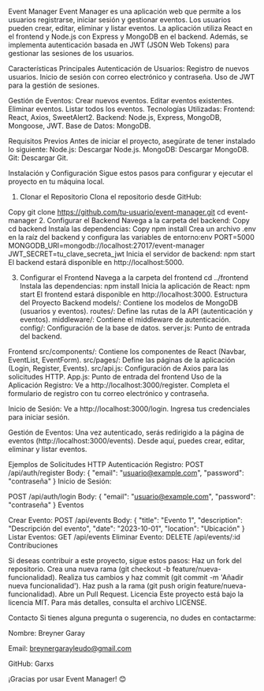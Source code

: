 Event Manager
Event Manager es una aplicación web que permite a los usuarios registrarse, iniciar sesión y gestionar eventos. Los usuarios pueden crear, editar, eliminar y listar eventos. La aplicación utiliza React en el frontend y Node.js con Express y MongoDB en el backend. Además, se implementa autenticación basada en JWT (JSON Web Tokens) para gestionar las sesiones de los usuarios.

Características Principales
Autenticación de Usuarios:
Registro de nuevos usuarios.
Inicio de sesión con correo electrónico y contraseña.
Uso de JWT para la gestión de sesiones.

Gestión de Eventos:
Crear nuevos eventos.
Editar eventos existentes.
Eliminar eventos.
Listar todos los eventos.
Tecnologías Utilizadas:
Frontend: React, Axios, SweetAlert2.
Backend: Node.js, Express, MongoDB, Mongoose, JWT.
Base de Datos: MongoDB.

Requisitos Previos
Antes de iniciar el proyecto, asegúrate de tener instalado lo siguiente:
Node.js: Descargar Node.js.
MongoDB: Descargar MongoDB.
Git: Descargar Git.

Instalación y Configuración
Sigue estos pasos para configurar y ejecutar el proyecto en tu máquina local.

1. Clonar el Repositorio
Clona el repositorio desde GitHub:

Copy
git clone https://github.com/tu-usuario/event-manager.git
cd event-manager
2. Configurar el Backend
Navega a la carpeta del backend:
Copy
cd backend
Instala las dependencias:
Copy
npm install
Crea un archivo .env en la raíz del backend y configura las variables de entorno:env
PORT=5000
MONGODB_URI=mongodb://localhost:27017/event-manager
JWT_SECRET=tu_clave_secreta_jwt
Inicia el servidor de backend:
npm start
El backend estará disponible en http://localhost:5000.

3. Configurar el Frontend
Navega a la carpeta del frontend
cd ../frontend
Instala las dependencias:
npm install
Inicia la aplicación de React:
npm start
El frontend estará disponible en http://localhost:3000.
Estructura del Proyecto
Backend
models/: Contiene los modelos de MongoDB (usuarios y eventos).
routes/: Define las rutas de la API (autenticación y eventos).
middleware/: Contiene el middleware de autenticación.
config/: Configuración de la base de datos.
server.js: Punto de entrada del backend.

Frontend
src/components/: Contiene los componentes de React (Navbar, EventList, EventForm).
src/pages/: Define las páginas de la aplicación (Login, Register, Events).
src/api.js: Configuración de Axios para las solicitudes HTTP.
App.js: Punto de entrada del frontend
Uso de la Aplicación
Registro:
Ve a http://localhost:3000/register.
Completa el formulario de registro con tu correo electrónico y contraseña.

Inicio de Sesión:
Ve a http://localhost:3000/login.
Ingresa tus credenciales para iniciar sesión.

Gestión de Eventos:
Una vez autenticado, serás redirigido a la página de eventos (http://localhost:3000/events).
Desde aquí, puedes crear, editar, eliminar y listar eventos.

Ejemplos de Solicitudes HTTP
Autenticación
Registro:
POST /api/auth/register
Body: { "email": "usuario@example.com", "password": "contraseña" }
Inicio de Sesión:

POST /api/auth/login
Body: { "email": "usuario@example.com", "password": "contraseña" }
Eventos

Crear Evento:
POST /api/events
Body: { "title": "Evento 1", "description": "Descripción del evento", "date": "2023-10-01", "location": "Ubicación" }
Listar Eventos:
GET /api/events
Eliminar Evento:
DELETE /api/events/:id
Contribuciones

Si deseas contribuir a este proyecto, sigue estos pasos:
Haz un fork del repositorio.
Crea una nueva rama (git checkout -b feature/nueva-funcionalidad).
Realiza tus cambios y haz commit (git commit -m 'Añadir nueva funcionalidad').
Haz push a la rama (git push origin feature/nueva-funcionalidad).
Abre un Pull Request.
Licencia
Este proyecto está bajo la licencia MIT. Para más detalles, consulta el archivo LICENSE.

Contacto
Si tienes alguna pregunta o sugerencia, no dudes en contactarme:

Nombre: Breyner Garay

Email: breynergarayleudo@gmail.com

GitHub: Garxs

¡Gracias por usar Event Manager! 😊
